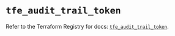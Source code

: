 # `tfe_audit_trail_token`

Refer to the Terraform Registry for docs: [`tfe_audit_trail_token`](https://registry.terraform.io/providers/hashicorp/tfe/0.66.0/docs/resources/audit_trail_token).
